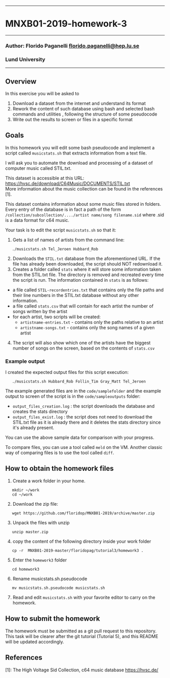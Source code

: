 --------------------------------------------------------
# MNXB01-2019-homework-3
--------------------------------------------------------
### Author: Florido Paganelli florido.paganelli@hep.lu.se
###         Lund University
--------------------------------------------------------

## Overview 

In this exercise you will be asked to

1) Download a dataset from the internet and understand its format
2) Rework the content of such database using bash and selected
   bash commands and utilities , following the structure of 
   some pseudocode
3) Write out the results to screen or files in a specific format

## Goals

In this homework you will edit some bash pseudocode and implement
a script called `musicstats.sh` that extracts information from a text file.

I will ask you to automate the download and processing of a dataset of
computer music called STIL.txt.

This dataset is accessible at this URL:
  <https://hvsc.de/download/C64Music/DOCUMENTS/STIL.txt>  
More information about the music collection can be found in the references [1].

This dataset contains information about some music files stored in
folders. Every entry of the database is in fact a path of the form
`/collection/subcollection/..../artist name/song filename.sid`
where .sid is a data format for c64 music.

Your task is to edit the script `musicstats.sh` so that it:
1. Gets a list of names of artists from the command line:
```shell
   ./musicstats.sh Tel_Jeroen Hubbard_Rob
```
2. Downloads the `STIL.txt` database from the aforementioned URL. If the 
file has already been downloaded, the script should NOT redownload it.
3. Creates a folder called `stats` where it will store some information
taken from the STIL.txt file. The directory is removed and recreated
every time the script is run.
The information contained in `stats` is as follows:
  * a file called  `STIL-recordentries.txt` that contains only the file
    paths and their line numbers in the STIL.txt database without any 
    other information.
  * a file called `stats.csv` that will contain for each artist the number
    of songs written by the artist
  * for each artist, two scripts will be created:
    * `artistname-entries.txt` - contains only the paths relative to an artist
    * `artistname-songs.txt` - contains only the song names of a given artist
4. The script will also show which one of the artists have the biggest number
of songs on the screen, based on the contents of `stats.csv`
   
### Example output 
I created the expected output files for this script execution:
```shell
   ./musicstats.sh Hubbard_Rob Follin_Tim Gray_Matt Tel_Jeroen
```
The example generated files are in the `code/samplefolder` and the example 
output to screen of the script is in the `code/sampleoutputs` folder:
* `output_files_creation.log`  : the script downloads the database and creates the stats directory
* `output_files_exist.log` : the script does not need to download the STIL.txt file as it is already there  and it deletes the stats directory since it's already present.

You can use the above sample data for comparison with your progress.

To compare files, you can use a tool called `meld` on the VM.
Another classic way of comparing files is to use the tool called `diff`.

## How to obtain the homework files

1. Create a work folder in your home.
```shell
   mkdir ~/work
   cd ~/work
```

2. Download the zip file:
```shell
   wget https://github.com/floridop/MNXB01-2019/archive/master.zip
```
   
3. Unpack the files with unzip
```shell
   unzip master.zip
```

4. copy the content of the following directory inside your work folder
```shell
   cp -r  MNXB01-2019-master/floridopag/tutorial3/homework3 .
```

5. Enter the `homework3` folder
```shell
   cd homework3
```

6. Rename musicstats.sh.pseudocode
```shell
   mv musicstats.sh.pseudocode musicstats.sh
```

7. Read and edit `musicstats.sh` with your favorite editor to carry on 
the homework.


## How to submit the homework

The homework must be submitted as a git pull request to this repository.
This task will be clearer after the git tutorial (Tutorial 5), and this 
README will be updated accordingly. 

## References

[1]: The High Voltage Sid Collection, c64 music database
       <https://hvsc.de/>
